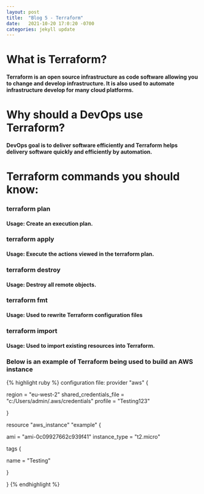 ```yaml
---
layout: post
title:  "Blog 5 - Terraform"
date:   2021-10-20 17:0:20 -0700
categories: jekyll update
---
```


# **What is Terraform?**
#### Terraform is an open source infrastructure as code software allowing you to change and develop infrastructure. It is also used to automate infrastructure develop for many cloud platforms.

# **Why should a DevOps use Terraform?**
#### DevOps goal is to deliver software efficiently and Terraform helps delivery software quickly and efficiently by automation.

# **Terraform commands you should know:**
### **terraform plan**
#### Usage: Create an execution plan.

### **terraform apply**
#### Usage: Execute the actions viewed in the terraform plan.

### **terraform destroy**
#### Usage: Destroy all remote objects.

### **terraform fmt**
#### Usage: Used to rewrite Terraform configuration files

### **terraform import**
#### Usage: Used to import existing resources into Terraform.

### **Below is an example of Terraform being used to build an AWS instance**
{% highlight ruby %}
configuration file:
provider "aws" {
 
  region   = "eu-west-2"
  shared_credentials_file = "c:/Users/admin/.aws/credentials"
  profile = "Testing123"
 
}
 
resource "aws_instance" "example" {
 
  ami         = "ami-0c09927662c939f41"
  instance_type = "t2.micro"
 
  tags {
 
  name = "Testing"
 
  }
 
}
{% endhighlight %}